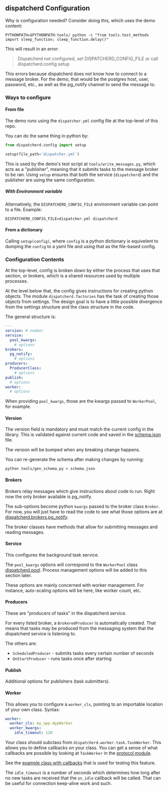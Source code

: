 ## dispatcherd Configuration

Why is configuration needed? Consider doing this, which uses the demo content:

```
PYTHONPATH=$PYTHONPATH:tools/ python -c "from tools.test_methods import sleep_function; sleep_function.delay()"
```

This will result in an error:

> Dispatcherd not configured, set DISPATCHERD_CONFIG_FILE or call dispatcherd.config.setup

This errors because dispatcherd does not know how to connect to a message broker.
For the demo, that would be the postgres host, user, password, etc.,
as well as the pg_notify channel to send the message to.

### Ways to configure

#### From file

The demo runs using the `dispatcher.yml` config file at the top-level of this repo.

You can do the same thing in python by:

```python
from dispatcherd.config import setup

setup(file_path='dispatcher.yml')
```

This is used by the demo's test script at `tools/write_messages.py`,
which acts as a "publisher", meaning that it submits tasks to the message
broker to be ran.
Using `setup` ensures that both the service (`dispatcherd`) and the publisher
are using the same configuration.

##### With Environment variable

Alternatively, the `DISPATCHERD_CONFIG_FILE` environment variable can point to a file. Example:

```
DISPATCHERD_CONFIG_FILE=dispatcher.yml dispatcherd
```

#### From a dictionary

Calling `setup(config)`, where `config` is a python dictionary is
equivelent to dumping the `config` to a yaml file and using that as
the file-based config.

### Configuration Contents

At the top-level, config is broken down by either the process that uses that section,
or brokers, which is a shared resources used by multiple processes.

At the level below that, the config gives instructions for creating python objects.
The module `dispatcherd.factories` has the task of creating those objects from settings.
The design goal is to have a little possible divergence from the settings structure
and the class structure in the code.

The general structure is:

```yaml
---
version: # number
service:
  pool_kwargs:
    # options
brokers:
  pg_notify:
    # options
producers:
  ProducerClass:
    # options
publish:
  # options
worker:
  # options
```

When providing `pool_kwargs`, those are the kwargs passed to `WorkerPool`, for example.

#### Version

The version field is mandatory and must match the current config in the library.
This is validated against current code and saved in the [schema.json](../schema.json) file.

The version will be bumped when any breaking change happens.

You can re-generate the schema after making changes by running:

```
python tools/gen_schema.py > schema.json
```

#### Brokers

Brokers relay messages which give instructions about code to run.
Right now the only broker available is pg_notify.

The sub-options become python `kwargs` passed to the broker class `Broker`.
For now, you will just have to read the code to see what those options are
at [dispatcherd.brokers.pg_notify](dispatcherd/brokers/pg_notify.py).

The broker classes have methods that allow for submitting messages
and reading messages.

#### Service

This configures the background task service.

The `pool_kwargs` options will correspond to the `WorkerPool` class
[dispatcherd.pool](dispatcherd/pool.py).
Process management options will be added to this section later.

These options are mainly concerned with worker
management. For instance, auto-scaling options will be here,
like worker count, etc.

#### Producers

These are "producers of tasks" in the dispatcherd service.

For every listed broker, a `BrokeredProducer` is automatically
created. That means that tasks may be produced from the messaging
system that the dispatcherd service is listening to.

The others are:

- `ScheduledProducer` - submits tasks every certain number of seconds
- `OnStartProducer` - runs tasks once after starting

#### Publish

Additional options for publishers (task submitters).

#### Worker

This allows you to configure a `worker_cls`, pointing to
an importable location of your own class.
Syntax:

```yaml
worker:
  worker_cls: my_app.AppWorker
  worker_kwargs:
    idle_timeout: 120
```

Your class should subclass from `dispatcherd.worker.task.TaskWorker`.
This allows you to define callbacks on your class.
You can get a sense of what callbacks are possible
by looking at `TaskWorker` in the [protocol module](../dispatcherd/protocols.py).

See the [example class with callbacks](../tests/data/callbacks.py) that is
used for testing this feature.

The `idle_timeout` is a number of seconds which determines how long
after no new tasks are received that the `on_idle` callback will be called.
That can be useful for connection keep-alive work and such.
